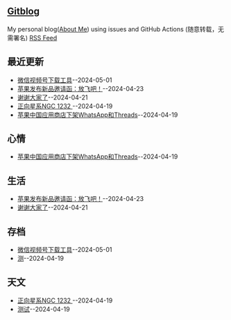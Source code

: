 ## [Gitblog](https://jaaleng.github.io/gitblog/)
My personal blog([About Me](https://github.com/jaaleng/gitblog/issues/2)) using issues and GitHub Actions (随意转载，无需署名)
[RSS Feed](https://raw.githubusercontent.com/jaaleng/gitblog/master/feed.xml)

## 最近更新
- [微信视频号下载工具](https://github.com/jaaleng/gitblog/issues/8)--2024-05-01
- [苹果发布新品邀请函：放飞吧！](https://github.com/jaaleng/gitblog/issues/7)--2024-04-23
- [谢谢大家了](https://github.com/jaaleng/gitblog/issues/6)--2024-04-21
- [正向星系NGC 1232  ](https://github.com/jaaleng/gitblog/issues/5)--2024-04-19
- [苹果中国应用商店下架WhatsApp和Threads](https://github.com/jaaleng/gitblog/issues/4)--2024-04-19
## 心情
- [苹果中国应用商店下架WhatsApp和Threads](https://github.com/jaaleng/gitblog/issues/4)--2024-04-19
## 生活
- [苹果发布新品邀请函：放飞吧！](https://github.com/jaaleng/gitblog/issues/7)--2024-04-23
- [谢谢大家了](https://github.com/jaaleng/gitblog/issues/6)--2024-04-21
## 存档
- [微信视频号下载工具](https://github.com/jaaleng/gitblog/issues/8)--2024-05-01
- [测](https://github.com/jaaleng/gitblog/issues/3)--2024-04-19
## 天文
- [正向星系NGC 1232  ](https://github.com/jaaleng/gitblog/issues/5)--2024-04-19
- [测试](https://github.com/jaaleng/gitblog/issues/2)--2024-04-19
